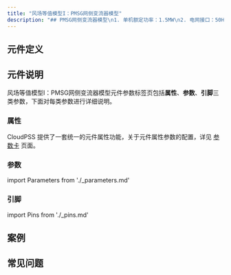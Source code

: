 ```yaml
---
title: "风场等值模型I：PMSG网侧变流器模型"
description: "## PMSG网侧变流器模型\n1. 单机额定功率：1.5MW\n2. 电网接口：50Hz 620VAC\n3. 支持功率指令下发\n4. 低电压穿越控制\n5. 可设置并网点电压\n6. 可设置风机台数\n7. 该模型既可作为独立算例使用，也可作为元件使用\n8. 作为独立算例使用时，支持单元测试功能\n9. 支持潮流计算\n10. 支持改变功率恢复速率"
---
```


## 元件定义

## 元件说明

风场等值模型I：PMSG网侧变流器模型元件参数标签页包括**属性**、**参数**、**引脚**三类参数，下面对每类参数进行详细说明。

### 属性

CloudPSS 提供了一套统一的元件属性功能，关于元件属性参数的配置，详见 [参数卡](docs/documents/software/10-xstudio/20-simstudio/40-workbench/20-function-zone/30-design-tab/30-param-panel/index.md) 页面。

### 参数

import Parameters from './_parameters.md'

<Parameters/>

### 引脚

import Pins from './_pins.md'

<Pins/>

## 案例

## 常见问题


